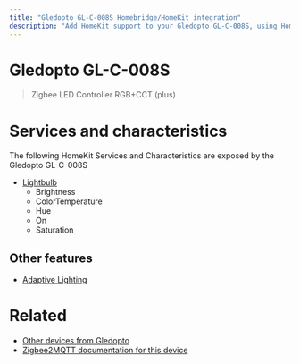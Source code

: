 ```yaml
---
title: "Gledopto GL-C-008S Homebridge/HomeKit integration"
description: "Add HomeKit support to your Gledopto GL-C-008S, using Homebridge, Zigbee2MQTT and homebridge-z2m."
---
```

<!---
This file has been GENERATED using src/docgen/docgen.ts
DO NOT EDIT THIS FILE MANUALLY!
-->
# Gledopto GL-C-008S
> Zigbee LED Controller RGB+CCT (plus)


# Services and characteristics
The following HomeKit Services and Characteristics are exposed by
the Gledopto GL-C-008S

* [Lightbulb](../../light.md)
  * Brightness
  * ColorTemperature
  * Hue
  * On
  * Saturation


## Other features
* [Adaptive Lighting](../../light.md)


# Related
* [Other devices from Gledopto](../index.md#gledopto)
* [Zigbee2MQTT documentation for this device](https://www.zigbee2mqtt.io/devices/GL-C-008S.html)